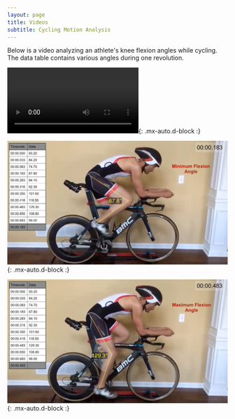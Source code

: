 ```yaml
---
layout: page
title: Videos
subtitle: Cycling Motion Analysis
---
```


Below is a video analyzing an athlete's knee flexion angles while cycling. The data table contains various angles during one revolution. 

![video](images/bikevid.mp4){: .mx-auto.d-block :}

![min](images/minang.png){: .mx-auto.d-block :}

![max](images/maxang.png){: .mx-auto.d-block :}
